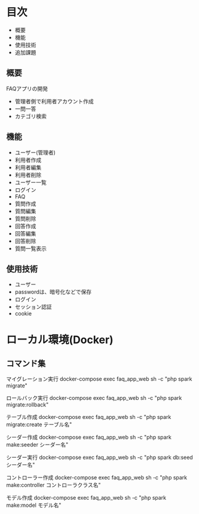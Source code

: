 # 目次
 - 概要
 - 機能
 - 使用技術
 - 追加課題

## 概要
FAQアプリの開発 
 - 管理者側で利用者アカウント作成
 - 一問一答
 - カテゴリ検索

## 機能
 - ユーザー(管理者)
  - 利用者作成
  - 利用者編集
  - 利用者削除
  - ユーザー一覧
 - ログイン
 - FAQ
  - 質問作成
  - 質問編集
  - 質問削除
  - 回答作成
  - 回答編集
  - 回答削除
  - 質問一覧表示

## 使用技術
 - ユーザー
  - passwordは、暗号化などで保存
 - ログイン
  - セッション認証
  - cookie

# ローカル環境(Docker)
## コマンド集

マイグレーション実行
docker-compose exec faq_app_web sh -c "php spark migrate"

ロールバック実行
docker-compose exec faq_app_web sh -c "php spark migrate:rollback"

テーブル作成
docker-compose exec faq_app_web sh -c "php spark migrate:create テーブル名"

シーダー作成
docker-compose exec faq_app_web sh -c "php spark make:seeder シーダー名"

シーダー実行
docker-compose exec faq_app_web sh -c "php spark db:seed シーダー名"

コントローラー作成
docker-compose exec faq_app_web sh -c "php spark make:controller コントローラクラス名"

モデル作成
docker-compose exec faq_app_web sh -c "php spark make:model モデル名"
